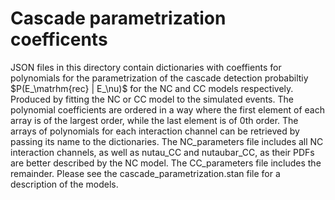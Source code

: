 # Cascade parametrization coefficents

JSON files in this directory contain dictionaries with coeffients for polynomials for the parametrization of the cascade detection probabiltiy $P(E_\matrhm{rec} | E_\nu)$ for the NC and CC models respectively. Produced by fitting the NC or CC model to the simulated events. The polynomial coefficients are ordered in a way where the first element of each array is of the largest order, while the last element is of 0th order. The arrays of polynomials for each interaction channel can be retrieved by passing its name to the dictionaries. The NC_parameters file includes all NC interaction channels, as well as nutau_CC and nutaubar_CC, as their PDFs are better described by the NC model. The CC_parameters file includes the remainder. Please see the cascade_parametrization.stan file for a description of the models. 
